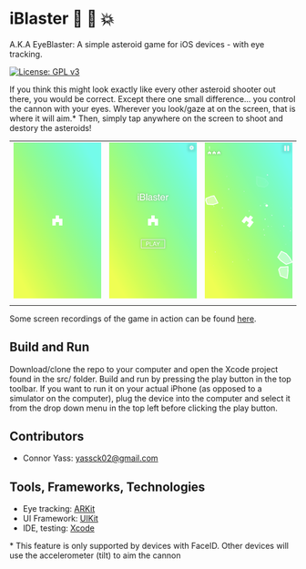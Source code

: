 # iBlaster 👀 🚀 💥

A.K.A EyeBlaster: A simple asteroid game for iOS devices - with eye tracking.

[![License: GPL v3](https://img.shields.io/badge/License-GPLv3-blue.svg)](https://www.gnu.org/licenses/gpl-3.0)

If you think this might look exactly like every other asteroid shooter out there, you would be correct. Except there one small difference... you control the cannon with your eyes. Wherever you look/gaze at on the screen, that is where it will aim.\* Then, simply tap anywhere on the screen to shoot and destory the asteroids!

|                                    |                                    |                                    |
|    -------------------------:      |     -------------------------:     |     -------------------------:     |
| ![img00001](../imgs/img00001.png)  |  ![img0002](../imgs/img00002.png)  |  ![img00003](../imgs/img00003.png) |
|                                    |                                    |                                    |

Some screen recordings of the game in action can be found [here](../movs).

## Build and Run
Download/clone the repo to your computer and open the Xcode project found in the src/ folder. Build and run by pressing the play button in the top toolbar. If you want to run it on your actual iPhone (as opposed to a simulator on the computer), plug the device into the computer and select it from the drop down menu in the top left before clicking the play button.

## Contributors
- Connor Yass: yassck02@gmail.com

## Tools, Frameworks, Technologies
- Eye tracking: [ARKit](https://developer.apple.com/arkit/)
- UI Framework: [UIKit](https://developer.apple.com/documentation/uikit)
- IDE, testing: [Xcode](https://developer.apple.com/xcode/)

\* This feature is only supported by devices with FaceID. Other devices will use the accelerometer (tilt) to aim the cannon